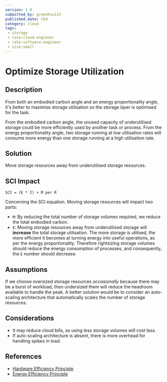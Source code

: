 ```yaml
---
version: 1.0
submitted_by: greenhsu123
published_date: tbd
category: cloud
tags: 
 - storage
 - role:cloud-engineer
 - role:software-engineer
 - size:small
---
```


# Optimize Storage Utilization

## Description
From both an embodied carbon angle and an energy proportionality angle, it's better to maximise storage utilisation so the storage layer is optimised for the task. 

From the embodied carbon angle, the unused capacity of underutilised storage could be more efficiently used by another task or process. From the energy proportionality angle, two storage running at low utilisation rates will consume more energy than one storage running at a high utilisation rate.

## Solution
Move storage resources away from underutilised storage resources. 

## SCI Impact
`SCI = (E * I) + M per R`

Concerning the SCI equation. Moving storage resources will impact two parts:

- `M`: By reducing the total number of storage volumes required, we reduce the total embodied carbon.
- `E`: Moving storage resources away from underutilised storage will **increase** the total storage utilisation. The more storage is utilised, the more efficient it becomes at turning energy into useful operations, as per the energy proportionality. Therefore rightsizing storage volumes should reduce the energy consumption of processes, and consequently, the `E` number should decrease.

## Assumptions
If we choose oversized storage resources *occasionally* because there may be a burst of workload, then undersized them will reduce the headroom available to handle the peak. A better solution would be to consider an auto-scaling architecture that automatically scales the number of storage resources.


## Considerations
- It may reduce cloud bills, as using less storage volumes will cost less. 
- If auto-scaling architecture is absent, there is more overhead for handling spikes in load.

## References
- [Hardware Efficiency Principle](https://learn.greensoftware.foundation/practitioner/hardware-efficiency)
- [Energy Efficiency Principle](https://learn.greensoftware.foundation/practitioner/energy-efficiency)
